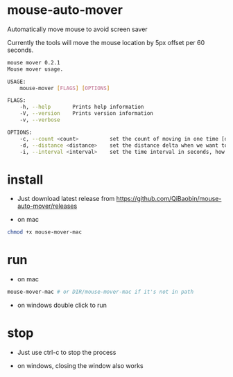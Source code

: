 # mouse-auto-mover

Automatically move mouse to avoid screen saver

Currently the tools will move the mouse location by 5px offset per 60 seconds.

``` sh
mouse mover 0.2.1
Mouse mover usage.

USAGE:
    mouse-mover [FLAGS] [OPTIONS]

FLAGS:
    -h, --help       Prints help information
    -V, --version    Prints version information
    -v, --verbose

OPTIONS:
    -c, --count <count>          set the count of moving in one time [default: 10]
    -d, --distance <distance>    set the distance delta when we want to move [default: 50]
    -i, --interval <interval>    set the time interval in seconds, how often we run [default: 60]
```

# install

* Just download latest release from https://github.com/QiBaobin/mouse-auto-mover/releases

* on mac
```sh
chmod +x mouse-mover-mac
```

# run

* on mac
```sh
mouse-mover-mac # or DIR/mouse-mover-mac if it's not in path
```

* on windows
double click to run

# stop

* Just use ctrl-c to stop the process

* on windows, closing the window also works

